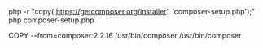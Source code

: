 php -r "copy('https://getcomposer.org/installer', 'composer-setup.php');"
php composer-setup.php

COPY --from=composer:2.2.16 /usr/bin/composer /usr/bin/composer
